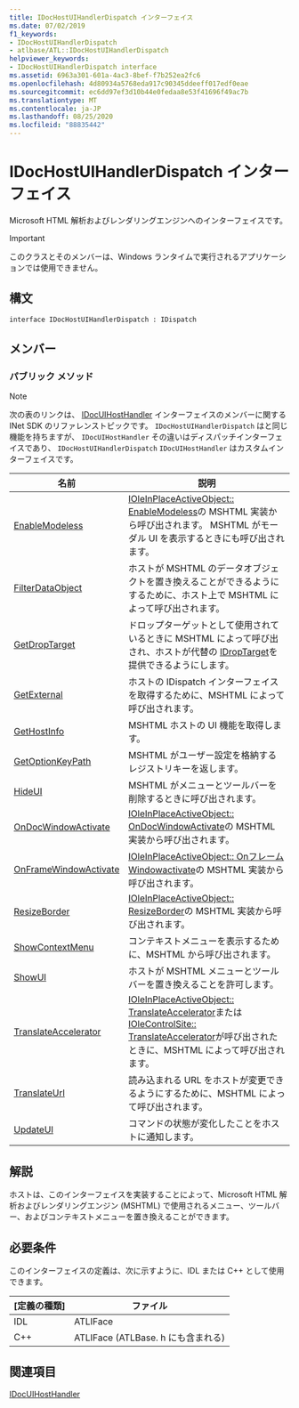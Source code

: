 ```yaml
---
title: IDocHostUIHandlerDispatch インターフェイス
ms.date: 07/02/2019
f1_keywords:
- IDocHostUIHandlerDispatch
- atlbase/ATL::IDocHostUIHandlerDispatch
helpviewer_keywords:
- IDocHostUIHandlerDispatch interface
ms.assetid: 6963a301-601a-4ac3-8bef-f7b252ea2fc6
ms.openlocfilehash: 4d80934a5768eda917c90345ddeeff017edf0eae
ms.sourcegitcommit: ec6dd97ef3d10b44e0fedaa8e53f41696f49ac7b
ms.translationtype: MT
ms.contentlocale: ja-JP
ms.lasthandoff: 08/25/2020
ms.locfileid: "88835442"
---
```

# <a name="idochostuihandlerdispatch-interface"></a>IDocHostUIHandlerDispatch インターフェイス

Microsoft HTML 解析およびレンダリングエンジンへのインターフェイスです。

> [!IMPORTANT]
> このクラスとそのメンバーは、Windows ランタイムで実行されるアプリケーションでは使用できません。

## <a name="syntax"></a>構文

```
interface IDocHostUIHandlerDispatch : IDispatch
```

## <a name="members"></a>メンバー

### <a name="public-methods"></a>パブリック メソッド

> [!NOTE]
> 次の表のリンクは、 [IDocUIHostHandler](/previous-versions/windows/internet-explorer/ie-developer/platform-apis/aa753260\(v=vs.85\)) インターフェイスのメンバーに関する INet SDK のリファレンストピックです。 `IDocHostUIHandlerDispatch` はと同じ機能を持ちますが、 `IDocUIHostHandler` その違いはディスパッチインターフェイスであり、 `IDocHostUIHandlerDispatch` `IDocUIHostHandler` はカスタムインターフェイスです。

|名前|説明|
|-|-|
|[EnableModeless](/previous-versions/windows/internet-explorer/ie-developer/platform-apis/aa753253\(v=vs.85\))|[IOleInPlaceActiveObject:: EnableModeless](/windows/win32/api/oleidl/nf-oleidl-ioleinplaceactiveobject-enablemodeless)の MSHTML 実装から呼び出されます。 MSHTML がモーダル UI を表示するときにも呼び出されます。|
|[FilterDataObject](/previous-versions/windows/internet-explorer/ie-developer/platform-apis/aa753254\(v=vs.85\))|ホストが MSHTML のデータオブジェクトを置き換えることができるようにするために、ホスト上で MSHTML によって呼び出されます。|
|[GetDropTarget](/previous-versions/windows/internet-explorer/ie-developer/platform-apis/aa753255\(v=vs.85\))|ドロップターゲットとして使用されているときに MSHTML によって呼び出され、ホストが代替の [IDropTarget](/windows/win32/api/oleidl/nn-oleidl-idroptarget)を提供できるようにします。|
|[GetExternal](/previous-versions/windows/internet-explorer/ie-developer/platform-apis/aa753256\(v=vs.85\))|ホストの IDispatch インターフェイスを取得するために、MSHTML によって呼び出されます。|
|[GetHostInfo](/previous-versions/windows/internet-explorer/ie-developer/platform-apis/aa753257\(v=vs.85\))|MSHTML ホストの UI 機能を取得します。|
|[GetOptionKeyPath](/previous-versions/windows/internet-explorer/ie-developer/platform-apis/aa753258\(v=vs.85\))|MSHTML がユーザー設定を格納するレジストリキーを返します。|
|[HideUI](/previous-versions/windows/internet-explorer/ie-developer/platform-apis/aa753259\(v=vs.85\))|MSHTML がメニューとツールバーを削除するときに呼び出されます。|
|[OnDocWindowActivate](/previous-versions/windows/internet-explorer/ie-developer/platform-apis/aa753261\(v=vs.85\))|[IOleInPlaceActiveObject:: OnDocWindowActivate](/windows/win32/api/oleidl/nf-oleidl-ioleinplaceactiveobject-ondocwindowactivate)の MSHTML 実装から呼び出されます。|
|[OnFrameWindowActivate](/previous-versions/windows/internet-explorer/ie-developer/platform-apis/aa753262\(v=vs.85\))|[IOleInPlaceActiveObject:: Onフレーム Windowactivate](/windows/win32/api/oleidl/nf-oleidl-ioleinplaceactiveobject-onframewindowactivate)の MSHTML 実装から呼び出されます。|
|[ResizeBorder](/previous-versions/windows/internet-explorer/ie-developer/platform-apis/aa753263\(v=vs.85\))|[IOleInPlaceActiveObject:: ResizeBorder](/windows/win32/api/oleidl/nf-oleidl-ioleinplaceactiveobject-resizeborder)の MSHTML 実装から呼び出されます。|
|[ShowContextMenu](/previous-versions/windows/internet-explorer/ie-developer/platform-apis/aa753264\(v=vs.85\))|コンテキストメニューを表示するために、MSHTML から呼び出されます。|
|[ShowUI](/previous-versions/windows/internet-explorer/ie-developer/platform-apis/aa753265\(v=vs.85\))|ホストが MSHTML メニューとツールバーを置き換えることを許可します。|
|[TranslateAccelerator](/previous-versions/windows/internet-explorer/ie-developer/platform-apis/aa753266\(v=vs.85\))|[IOleInPlaceActiveObject:: TranslateAccelerator](/windows/win32/api/oleidl/nf-oleidl-ioleinplaceactiveobject-translateaccelerator)または[IOleControlSite:: TranslateAccelerator](/windows/win32/api/ocidl/nf-ocidl-iolecontrolsite-translateaccelerator)が呼び出されたときに、MSHTML によって呼び出されます。|
|[TranslateUrl](/previous-versions/windows/internet-explorer/ie-developer/platform-apis/aa753267\(v=vs.85\))|読み込まれる URL をホストが変更できるようにするために、MSHTML によって呼び出されます。|
|[UpdateUI](/previous-versions/windows/internet-explorer/ie-developer/platform-apis/aa753268\(v=vs.85\))|コマンドの状態が変化したことをホストに通知します。|

## <a name="remarks"></a>解説

ホストは、このインターフェイスを実装することによって、Microsoft HTML 解析およびレンダリングエンジン (MSHTML) で使用されるメニュー、ツールバー、およびコンテキストメニューを置き換えることができます。

## <a name="requirements"></a>必要条件

このインターフェイスの定義は、次に示すように、IDL または C++ として使用できます。

|[定義の種類]|ファイル|
|---------------------|----------|
|IDL|ATLIFace|
|C++|ATLIFace (ATLBase. h にも含まれる)|

## <a name="see-also"></a>関連項目

[IDocUIHostHandler](/previous-versions/windows/internet-explorer/ie-developer/platform-apis/aa753260\(v=vs.85\))
